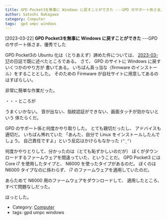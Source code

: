 ```yaml
---
title: GPD Pocket3を無事に Windows に戻すことができた ---GPD のサポート係さま、優秀でした
author: Satoshi Nakagawa
category: Computer
tags:  gpd umpc windows
---
```


[2023-03-22] **GPD Pocket3を無事に Windows に戻すことができた**  ---GPD のサポート係さま、優秀でした

 GPD Pocket3の Ubuntu 化は（とりあえず）諦めた件については、
[2023-03-17](http://www.merapano.net/~satoshi/private/diary/2023-03-17.html)の日誌で既に述べたところである。
さて、
GPD のサイトに Windows に戻すいくつかのやり方が
書いてある。
いちばん真っ当な〈firmware のインストール〉をすることとした。
そのための Firmware が自社サイトに用意してあるのはすばらしい。

 非常に簡単な作業だった。

 ・・・ところが

 うまくいかない。
音が出ない、指紋認証ができない、画面タッチが効かないという
体たらくだ。

 GPD のサポート係と何度かやり取りした。
とても親切だったし、
アドバイスも適切だ。
いちばん怖れていた
「あんた、自分で Linux をインストールしたんでしょう。
自己責任ですよ」という反応はかけらもなかった `(^_^)`

 何度かやりとりして、分かったのは（とても恥ずかしいのだが）
ぼくがダウンロードするファームウェアを間違っていた、ということだ。
GPD Pocket3 には Core i7 を使用したタイプと、
N6000 を使ったタイプがあるのだ。
ぼくのは N6000 タイプなのに係わらず、
i7 のファームウェアを適用していたのだ。

 あらためて N6000 用のファームウェアをダウンロードして、
適用したところ、
すべて問題なしだった。

 ほっとした。

- Category: [Computer](https://merapano.github.io/categories.html#Computer)
- tags:  gpd umpc windows
